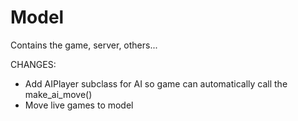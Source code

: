 # Model
Contains the game, server, others...

CHANGES:
- Add AIPlayer subclass for AI so game can automatically call the make_ai_move()
- Move live games to model
